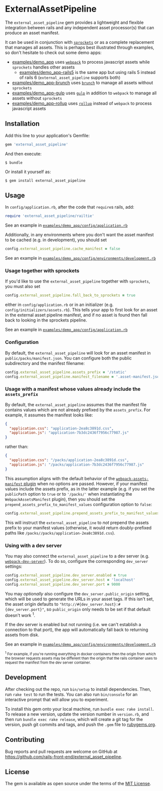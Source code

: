 # ExternalAssetPipeline

The `external_asset_pipeline` gem provides a lightweight and flexible
integration between rails and any independent asset processor(s) that can
produce an asset manifest.

It can be used in conjunction with [`sprockets`] or as a complete replacement
that manages all assets. This is perhaps best illustrated through examples, so
don't hesitate to check out some demo apps:
- [examples/demo_app](./examples/demo_app) uses [`webpack`] to process
javascript assets while `sprockets` handles other assets
  - [examples/demo_app-rails5](./examples/demo_app-rails5) is the same app but
    using rails 5 instead of rails 6 (`external_asset_pipeline` supports both)
- [examples/demo_app-brunch](./examples/demo_app-brunch) uses [`brunch`] to
manage all assets without `sprockets`
- [examples/demo_app-gulp](./examples/demo_app-gulp) uses [`gulp`] in addition
to `webpack` to manage all assets without `sprockets`
- [examples/demo_app-rollup](./examples/demo_app-rollup) uses [`rollup`] instead
of `webpack` to process javascript assets

[`brunch`]: https://brunch.io
[`gulp`]: https://gulpjs.com
[`rollup`]: https://rollupjs.org
[`sprockets`]: https://github.com/rails/sprockets
[`webpack`]: https://webpack.js.org

## Installation

Add this line to your application's Gemfile:

```ruby
gem 'external_asset_pipeline'
```

And then execute:

    $ bundle

Or install it yourself as:

    $ gem install external_asset_pipeline

## Usage

In `config/application.rb`, after the code that `require`s rails, add:

```ruby
require 'external_asset_pipeline/railtie'
```

See an example in
[`examples/demo_app/config/application.rb`](./examples/demo_app/config/application.rb)

Additionally, in any environments where you don't want the asset manifest to be
cached (e.g. in development), you should set

```ruby
config.external_asset_pipeline.cache_manifest = false
```

See an example in
[`examples/demo_app/config/environments/development.rb`](./examples/demo_app/config/environments/development.rb)

### Usage together with sprockets

If you'd like to use the `external_asset_pipeline` together with `sprockets`,
you must also set

```ruby
config.external_asset_pipeline.fall_back_to_sprockets = true
````

either in `config/application.rb` or in an initializer (e.g.
`config/initializers/assets.rb`). This tells your app to first look for an asset
in the external asset pipeline manifest, and if no asset is found then fall back
to looking in the sprockets pipeline.

See an example in
[`examples/demo_app/config/application.rb`](./examples/demo_app/config/application.rb)

### Configuration

By default, the `external_asset_pipeline` will look for an asset manifest in
`public/packs/manifest.json`. You can configure both the public subdirectory and
the manifest filename:

```ruby
config.external_asset_pipeline.assets_prefix = '/static'
config.external_asset_pipeline.manifest_filename = '.asset-manifest.json'
```

### Usage with a manifest whose values already include the `assets_prefix`

By default, the `external_asset_pipeline` assumes that the manifest file
contains values which are not already prefixed by the `assets_prefix`. For
example, it assumes the manifest looks like:

```json
{
  "application.css": "application-2ea8c3891d.css",
  "application.js": "application-7b3dc2436f7956c77987.js"
}
```

rather than:

```json
{
  "application.css": "/packs/application-2ea8c3891d.css",
  "application.js": "/packs/application-7b3dc2436f7956c77987.js"
}
```

This assumption aligns with the default behavior of the
[`webpack-assets-manifest` plugin] when no options are passed. However, if your
manifest values include the assets prefix, as in the latter example (e.g. if you
set the `publicPath` option to `true` or to `'/packs/'` when instantiating the
`WebpackAssetsManifest` plugin), then you should set the
`prepend_assets_prefix_to_manifest_values` configuration option to `false`:

```ruby
config.external_asset_pipeline.prepend_assets_prefix_to_manifest_values = false
```

This will instruct the `external_asset_pipeline` to _not_ prepend the assets
prefix to your manifest values (otherwise, it would return doubly-prefixed paths
like `/packs//packs/application-2ea8c3891d.css`).

[`webpack-assets-manifest` plugin]: https://github.com/webdeveric/webpack-assets-manifest/blob/v3.1.1/readme.md#publicpath

### Using with a dev server

You may also connect the `external_asset_pipeline` to a dev server (e.g.
[`webpack-dev-server`]). To do so, configure the corresponding `dev_server`
settings:

```ruby
config.external_asset_pipeline.dev_server.enabled = true
config.external_asset_pipeline.dev_server.host = 'localhost'
config.external_asset_pipeline.dev_server.port = 9000
```

You may _optionally_ also configure the `dev_server.public_origin` setting,
which will be used to generate the URLs in your asset tags. If this isn't set,
the asset origin defaults to `"http://#{dev_server.host}:#{dev_server.port}"`,
so `public_origin` only needs to be set if that default doesn't work <sup>1</sup>.

If the dev server is enabled but not running (i.e. we can't establish a
connection to that port), the app will automatically fall back to returning
assets from disk.

See an example in
[`examples/demo_app/config/environments/development.rb`](./examples/demo_app/config/environments/development.rb)

<sup><sup>1</sup> For example, if you're running everything in docker containers
then the origin from which the browser requests assets may be different than the
origin that the rails container uses to request the manifest from the dev server
container.</sup>

[`webpack-dev-server`]: https://github.com/webpack/webpack-dev-server

## Development

After checking out the repo, run `bin/setup` to install dependencies. Then, run
`rake test` to run the tests. You can also run `bin/console` for an interactive
prompt that will allow you to experiment.

To install this gem onto your local machine, run `bundle exec rake install`. To
release a new version, update the version number in `version.rb`, and then run
`bundle exec rake release`, which will create a git tag for the version, push
git commits and tags, and push the `.gem` file to [rubygems.org].

[rubygems.org]: https://rubygems.org

## Contributing

Bug reports and pull requests are welcome on GitHub at
https://github.com/rails-front-end/external_asset_pipeline.

## License

The gem is available as open source under the terms of the [MIT License].

[MIT License]: https://opensource.org/licenses/MIT

